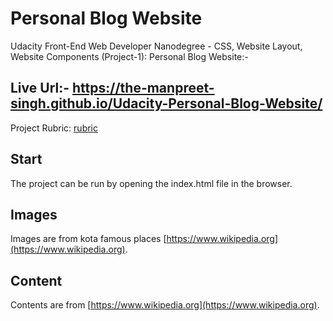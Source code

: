 # Personal Blog Website

Udacity Front-End Web Developer Nanodegree - CSS, Website Layout, Website Components (Project-1): Personal Blog Website:-

## Live Url:- https://the-manpreet-singh.github.io/Udacity-Personal-Blog-Website/

Project Rubric: [rubric](https://review.udacity.com/#!/rubrics/2667/view)

## Start

The project can be run by opening the index.html file in the browser.

## Images

Images are from kota famous places [https://www.wikipedia.org](https://www.wikipedia.org).

## Content

Contents are from [https://www.wikipedia.org](https://www.wikipedia.org).
